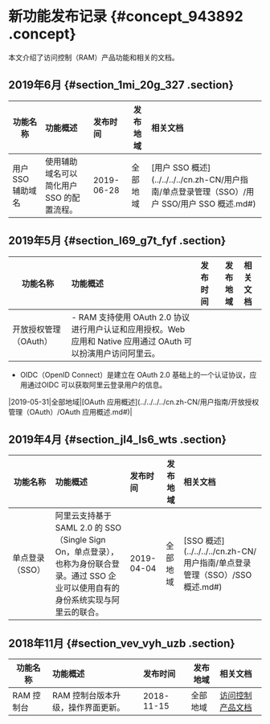 # 新功能发布记录 {#concept_943892 .concept}

本文介绍了访问控制（RAM）产品功能和相关的文档。

## 2019年6月 {#section_1mi_20g_327 .section}

|功能名称|功能概述|发布时间|发布地域|相关文档|
|----|:---|:---|----|:---|
|用户 SSO 辅助域名|使用辅助域名可以简化用户 SSO 的配置流程。|2019-06-28|全部地域|[用户 SSO 概述](../../../../cn.zh-CN/用户指南/单点登录管理（SSO）/用户 SSO/用户 SSO 概述.md#)|

## 2019年5月 {#section_l69_g7t_fyf .section}

|功能名称|功能概述|发布时间|发布地域|相关文档|
|----|:---|:---|----|:---|
|开放授权管理（OAuth）| -   RAM 支持使用 OAuth 2.0 协议进行用户认证和应用授权。Web 应用和 Native 应用通过 OAuth 可以扮演用户访问阿里云。
-   OIDC（OpenID Connect）是建立在 OAuth 2.0 基础上的一个认证协议，应用通过OIDC 可以获取阿里云登录用户的信息。

 |2019-05-31|全部地域|[OAuth 应用概述](../../../../cn.zh-CN/用户指南/开放授权管理（OAuth）/OAuth 应用概述.md#)|

## 2019年4月 {#section_jl4_ls6_wts .section}

|功能名称|功能概述|发布时间|发布地域|相关文档|
|----|:---|:---|----|:---|
|单点登录（SSO）|阿里云支持基于 SAML 2.0 的 SSO（Single Sign On，单点登录），也称为身份联合登录。通过 SSO 企业可以使用自有的身份系统实现与阿里云的联合。|2019-04-04|全部地域|[SSO 概述](../../../../cn.zh-CN/用户指南/单点登录管理（SSO）/SSO 概述.md#)|

## 2018年11月 {#section_vev_vyh_uzb .section}

|功能名称|功能概述|发布时间|发布地域|相关文档|
|----|:---|:---|----|:---|
|RAM 控制台|RAM 控制台版本升级，操作界面更新。|2018-11-15|全部地域|[访问控制产品文档](https://help.aliyun.com/product/28625.html)|

